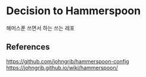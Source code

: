 # Decision to Hammerspoon

해머스푼 쓰면서 하는 쓰는 레포

## References

<https://github.com/johngrib/hammerspoon-config>
<https://johngrib.github.io/wiki/hammerspoon/>
